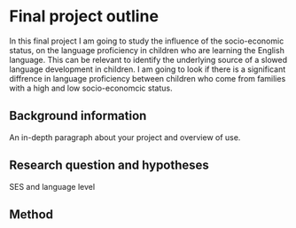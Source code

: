 # Final project outline

In this final project I am going to study the influence of the socio-economic status, on the language proficiency in children who are learning the English language. This can be relevant to identify the underlying source of a slowed language development in children. I am going to look if there is a significant diffrence in language proficiency between children who come from families with a high and low socio-economcic status. 

## Background information

An in-depth paragraph about your project and overview of use.

## Research question and hypotheses

SES and language level

## Method

